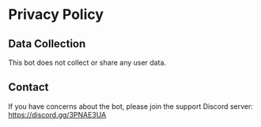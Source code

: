 # Privacy Policy

## Data Collection
This bot does not collect or share any user data.

## Contact
If you have concerns about the bot, please join the support Discord server: https://discord.gg/3PNAE3UA

